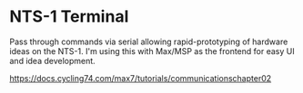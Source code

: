 # NTS-1 Terminal

Pass through commands via serial allowing rapid-prototyping of hardware ideas on the NTS-1. I'm using this with Max/MSP as the frontend for easy UI and idea development.

https://docs.cycling74.com/max7/tutorials/communicationschapter02